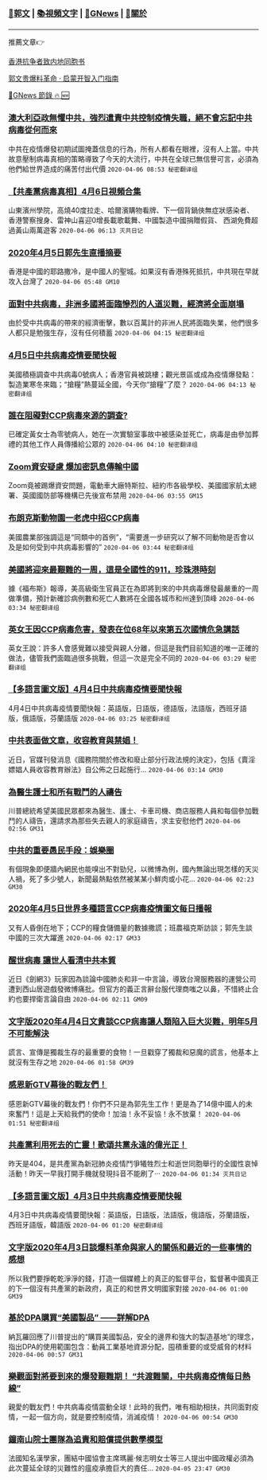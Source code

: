 ###  [:eagle:郭文](https://github.com/ourhimalayas/txt) | [:books:視頻文字](https://github.com/ourhimalayas/txt/blob/master/content/README.md) | [:newspaper:GNews](https://github.com/ourhimalayas/txt/blob/master/content/gnews/README.md) | [:pray:關於](https://github.com/ourhimalayas/home/tree/master/about)
---

推薦文章:point_right:

[香港抗争者致内地同胞书](https://github.com/ourhimalayas/news/blob/master/2019/08/a_letter_from_the_hong_kong_people.md)

[郭文贵爆料革命 · 启蒙开智入门指南](https://github.com/ourhimalayas/txt/issues/1)

[:newspaper:GNews 節錄 :fire: :new:](https://github.com/ourhimalayas/txt/blob/master/content/gnews/README.md) 



### [澳大利亞政無懼中共，強烈遣責中共控制疫情失職，絕不會忘記中共病毒從何而來](/content/gnews/1/README.md)

中共在疫情爆發初期試圖掩蓋信息的行為，所有人都看在眼裡，沒有人上當。中共故意壓制病毒真相的策略導致了今天的大流行，中共在全球已無信譽可言，必須為他們給世界造成的痛苦付出代價  `2020-04-06 08:53 秘密翻译组`

### [【共產黨病毒真相】4月6日視頻合集](/content/gnews/2/README.md)

山東濱州學院，高燒40度拉走、哈爾濱購物看牌、下一個背鍋俠無症狀感染者、香港警察搜身、雷神山喜迎0增長載歌載舞、中國製造中國捐贈假貨、 西湖免費超過黃山兩萬遊客  `2020-04-06 06:13 灭共日记`

### [2020年4月5日郭先生直播摘要](/content/gnews/3/README.md)

香港是中國的耶路撒冷，是中國人的聖城。如果沒有香港殊死抵抗，中共現在早就攻入台灣了  `2020-04-06 05:48 GM10`

### [面對中共病毒，非洲多國將面臨慘烈的人道災難，經濟將全面崩塌](/content/gnews/4/README.md)

由於受中共病毒的帶來的經濟衝擊，數以百萬計的非洲人民將面臨失業，他們很多人都只是勉強生存，沒有任何積蓄  `2020-04-06 04:15 秘密翻译组`

### [4月5日中共病毒疫情要聞快報](/content/gnews/5/README.md)

美國積極調查中共病毒0號病人；香港官員被跳樓；觀光景區或成為疫情爆發點：製造業寒冬來臨；“搶糧”熱蔓延全國，今天你“搶糧”了麼？  `2020-04-06 04:13 秘密翻译组`

### [誰在阻礙對CCP病毒來源的調查?](/content/gnews/6/README.md)

已確定黃女士為零號病人，她在一次實驗室事故中被感染並死亡，病毒是由參加葬禮的其他工作人員傳播給公眾的  `2020-04-06 04:10 秘密翻译组`

### [Zoom資安疑慮 爆加密訊​息傳輸中國](/content/gnews/7/README.md)

Zoom竟被踢爆資安問題，電動車大廠特斯拉、紐約市各級學校、美國國家航太總署、英國國防部等機構已先後宣布禁用  `2020-04-06 03:55 GM15`

### [布朗克斯動物園一老虎中招CCP病毒](/content/gnews/8/README.md)

美國農業部強調這是“同類中的首例”，“需要進一步研究以了解不同動物是否會以及是如何受到中共病毒影響的”  `2020-04-06 03:44 秘密翻译组`

### [美國將迎來最艱難的一周，這是全國性的911，珍珠港時刻](/content/gnews/9/README.md)

據《福布斯》報導，美高級衛生官員正在為即將到來的中共病毒爆發最嚴重的一周做準備，預計新確診病例數和死亡人數將在全國各城市和州達到頂峰  `2020-04-06 03:34 秘密翻译组`

### [英女王因CCP病毒危害，發表在位68年以來第五次國情危急講話](/content/gnews/10/README.md)

英女王說：許多人會感覺難以接受與親人分離，但這是我們目前知道的唯一正確的做法，儘管我們面臨過很多挑戰，但這一次是完全不同的  `2020-04-06 03:29 秘密翻译组`

### [【多語言圖文版】4月4日中共病毒疫情要聞快報](/content/gnews/11/README.md)

4月4日中共病毒疫情要聞快報：英語版，日語版，德語版，法語版，西班牙語版，俄語版，芬蘭語版  `2020-04-06 03:25 秘密翻译组`

### [中共表面做文章，收容教育與禁娼！](/content/gnews/12/README.md)

近日，官媒刊發消息《國務院關於修改和廢止部分行政法規的決定》，包括《賣淫嫖娼人員收容教育辦法》自公佈之日起施行...  `2020-04-06 03:14 GM30`

### [為醫生護士和所有戰鬥的人禱告](/content/gnews/13/README.md)

川普總統希望美國民眾都來為醫生、護士、卡車司機、商店服務人員和每個參加戰鬥的人禱告，還請求為那些失去親人的家庭禱告，求主安慰他們  `2020-04-06 02:56 GM31`

### [中共的重要愚民手段：娛樂圈](/content/gnews/14/README.md)

有個現象即便牆內網民也能嗅出不對勁兒，以微博為例，國內無論出現怎樣的天災人禍，死了多少號人，新聞最熱點依然被某某小鮮肉或小花...  `2020-04-06 02:23 GM30`

### [2020年4月5日世界多種語言CCP病毒疫情圖文每日播報](/content/gnews/15/README.md)

又有人昏倒在地下；CCP的糧食儲備量的數據撒謊；班農福克斯訪談；郭先生談中國的三次大躍進  `2020-04-06 02:17 GM33`

### [醒世病毒 讓世人看清中共本質](/content/gnews/16/README.md)

近日《劍網3》玩家因為談論中國肺炎和非一中言論，導致台灣服務器的運營公司遭到西山居遊戲發微博痛批。但官方的義正言辭台服代理商嗤之以鼻，不惜終止合約也要捍衛言論自由  `2020-04-06 02:11 GM09`

### [文字版2020年4月4日文貴談CCP病毒讓人類陷入巨大災難，明年5月不可能解決](/content/gnews/17/README.md)

謊言、宣傳是獨裁生存的最重要的食物！一旦戳穿了獨裁和惡魔的謊言，他基本上就沒有生存之地  `2020-04-06 01:58 GM39`

### [感恩新GTV幕後的戰友們！](/content/gnews/18/README.md)

感恩新GTV幕後的戰友們！你們不只是為郭先生工作！更是為了14億中國人的未來奮鬥！這是上天給我們的使命！加油！永不妥協！永不放棄！  `2020-04-06 01:51 秘密翻译组`

### [共產黨利用死去的亡靈！歌頌共黨永遠的偉光正！](/content/gnews/19/README.md)

昨天是404，是共產黨為新冠肺炎疫情鬥爭犧牲烈士和逝世同胞舉行的全國性哀悼活動！昨天一早我打開手機就發現抖音不能刷了···  `2020-04-06 01:34 灭共日记`

### [【多語言圖文版】4月3日中共病毒疫情要聞快報](/content/gnews/20/README.md)

4月3日中共病毒疫情要聞快報：英語版，日語版，法語版，俄語版，芬蘭語版，西班牙語版，韓語版  `2020-04-06 01:20 秘密翻译组`

### [文字版2020年4月3日談爆料革命與家人的關係和最近的一些事情的感想](/content/gnews/21/README.md)

所以我們要掙乾乾淨淨的錢，打造一個媒體上的真正的監督平台，監督著中國真正的下一個沒有共產黨的新政府，真正的和世界文明國家對接  `2020-04-06 01:00 GM39`

### [基於DPA購買“美國製品” ——詳解DPA](/content/gnews/22/README.md)

納瓦羅回應了川普提出的“購買美國製品，安全的邊界和強大的製造基地”的理念，指出DPA的使用範圍包含：動員工業基地資源分配，囤積重要的或受威脅的材料  `2020-04-06 00:57 GM31`

### [樂觀面對將要到來的爆發艱難期！ “共渡難關，中共病毒疫情每日熱線”](/content/gnews/23/README.md)

親愛的戰友們！中共病毒疫情震動全球！此時的我們，唯有相助相扶，共同面對疫情，一起一個方向，就是要控制疫情，消滅疫情！  `2020-04-06 00:54 GM30`

### [鐘南山院士團隊為追責和賠償提供數學模型](/content/gnews/24/README.md)

法國知名漢學家，團結中國協會主席瑪麗·候志明女士等三人提出中國政權必須為此次蔓延全球的災難性的瘟疫承擔巨大的責任...  `2020-04-05 23:47 GM30`

